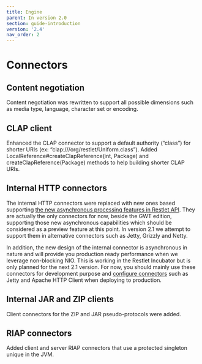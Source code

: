 ```yaml
---
title: Engine
parent: In version 2.0
section: guide-introduction
version: '2.4'
nav_order: 2
---
```

# Connectors

## Content negotiation

Content negotiation was rewritten to support all possible dimensions
such as media type, language, character set or encoding.

## CLAP client

Enhanced the CLAP connector to support a default authority (“class”) for
shorter URIs (ex: “clap:///org/restlet/Uniform.class”). Added
LocalReference\#createClapReference(int, Package) and
createClapReference(Package) methods to help building shorter CLAP URIs.

## Internal HTTP connectors

The internal HTTP connectors were replaced with new ones based
supporting [the new asynchronous processing features in Restlet
API](/participate#/172-restlet/297-restlet.html).
They are actually the only connectors for now, beside the GWT edition,
supporting those new asynchronous capabilities which should be
considered as a preview feature at this point. In version 2.1 we attempt
to support them in alternative connectors such as Jetty, Grizzly and
Netty.

In addition, the new design of the internal connector is asynchronous in
nature and will provide you production ready performance when we
leverage non-blocking NIO. This is working in the Restlet Incubator but
is only planned for the next 2.1 version. For now, you should mainly use
these connectors for development purpose and [configure connectors](../../../core/base/connectors "Connectors") such
as Jetty and Apache HTTP Client when deploying to production.

## Internal JAR and ZIP clients

Client connectors for the ZIP and JAR pseudo-protocols were added.

## RIAP connectors

Added client and server RIAP connectors that use a protected singleton
unique in the JVM.
